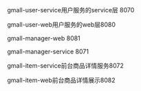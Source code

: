 gmall-user-service用户服务的service层 8070

gmall-user-web用户服务的web层8080

gmall-manager-web  8081

gmall-manager-service 8071

gmall-item-service前台商品详情服务8072

gmall-item-web前台商品详情展示8082
